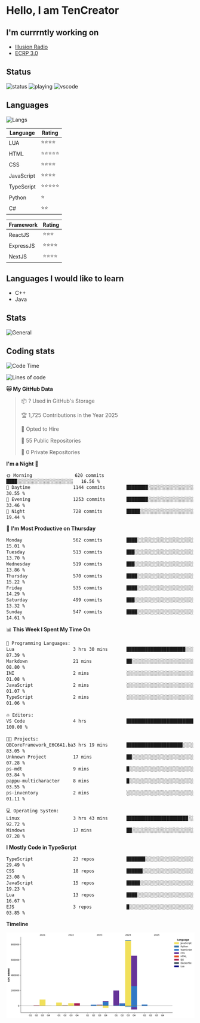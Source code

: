 # Hello, I am TenCreator

## I'm currrntly working on
- [Illusion Radio](https://illusionradio.co.uk/)
- [ECRP 3.0](http://github.com/Emerald-Coast-Roleplay/)

## Status
![status](https://api.statusbadges.me/badge/status/518334475038359555?simple=true&style=for-the-badge)
![playing](https://api.statusbadges.me/badge/playing/518334475038359555?style=for-the-badge)
![vscode](https://api.statusbadges.me/badge/vscode/518334475038359555?style=for-the-badge)

## Languages
![Langs](https://github-readme-stats.vercel.app/api/top-langs/?username=tencreator&layout=compact&theme=radical)


|Language|Rating|
|--------|------|
|LUA|⭐️⭐️⭐️⭐️|
|HTML|⭐️⭐️⭐️⭐️⭐️|
|CSS|⭐️⭐️⭐️⭐️|
|JavaScript|⭐️⭐️⭐️⭐️|
|TypeScript|⭐️⭐️⭐️⭐️⭐️|
|Python|⭐️|
|C#|⭐️⭐️ |

|Framework|Rating|
|--------|------|
|ReactJS|⭐️⭐️⭐|
|ExpressJS|⭐️⭐️⭐️⭐️|
|NextJS|⭐️⭐️⭐⭐️|

## Languages I would like to learn
- C++
- Java

## Stats
![General](https://github-readme-stats.vercel.app/api?username=tencreator&show_icons=true&theme=radical)

## Coding stats

<!--START_SECTION:waka-->
![Code Time](http://img.shields.io/badge/Code%20Time-512%20hrs%2027%20mins-blue)

![Lines of code](https://img.shields.io/badge/From%20Hello%20World%20I%27ve%20Written-2.0%20million%20lines%20of%20code-blue)

**🐱 My GitHub Data** 

> 📦 ? Used in GitHub's Storage 
 > 
> 🏆 1,725 Contributions in the Year 2025
 > 
> 💼 Opted to Hire
 > 
> 📜 55 Public Repositories 
 > 
> 🔑 0 Private Repositories 
 > 
**I'm a Night 🦉** 

```text
🌞 Morning                620 commits         ████░░░░░░░░░░░░░░░░░░░░░   16.56 % 
🌆 Daytime                1144 commits        ████████░░░░░░░░░░░░░░░░░   30.55 % 
🌃 Evening                1253 commits        ████████░░░░░░░░░░░░░░░░░   33.46 % 
🌙 Night                  728 commits         █████░░░░░░░░░░░░░░░░░░░░   19.44 % 
```
📅 **I'm Most Productive on Thursday** 

```text
Monday                   562 commits         ████░░░░░░░░░░░░░░░░░░░░░   15.01 % 
Tuesday                  513 commits         ███░░░░░░░░░░░░░░░░░░░░░░   13.70 % 
Wednesday                519 commits         ███░░░░░░░░░░░░░░░░░░░░░░   13.86 % 
Thursday                 570 commits         ████░░░░░░░░░░░░░░░░░░░░░   15.22 % 
Friday                   535 commits         ████░░░░░░░░░░░░░░░░░░░░░   14.29 % 
Saturday                 499 commits         ███░░░░░░░░░░░░░░░░░░░░░░   13.32 % 
Sunday                   547 commits         ████░░░░░░░░░░░░░░░░░░░░░   14.61 % 
```


📊 **This Week I Spent My Time On** 

```text
💬 Programming Languages: 
Lua                      3 hrs 30 mins       ██████████████████████░░░   87.39 % 
Markdown                 21 mins             ██░░░░░░░░░░░░░░░░░░░░░░░   08.80 % 
INI                      2 mins              ░░░░░░░░░░░░░░░░░░░░░░░░░   01.08 % 
JavaScript               2 mins              ░░░░░░░░░░░░░░░░░░░░░░░░░   01.07 % 
TypeScript               2 mins              ░░░░░░░░░░░░░░░░░░░░░░░░░   01.06 % 

🔥 Editors: 
VS Code                  4 hrs               █████████████████████████   100.00 % 

🐱‍💻 Projects: 
QBCoreFramework_E6C6A1.ba3 hrs 19 mins       █████████████████████░░░░   83.05 % 
Unknown Project          17 mins             ██░░░░░░░░░░░░░░░░░░░░░░░   07.28 % 
ps-mdt                   9 mins              █░░░░░░░░░░░░░░░░░░░░░░░░   03.84 % 
pappu-multicharacter     8 mins              █░░░░░░░░░░░░░░░░░░░░░░░░   03.55 % 
ps-inventory             2 mins              ░░░░░░░░░░░░░░░░░░░░░░░░░   01.11 % 

💻 Operating System: 
Linux                    3 hrs 43 mins       ███████████████████████░░   92.72 % 
Windows                  17 mins             ██░░░░░░░░░░░░░░░░░░░░░░░   07.28 % 
```

**I Mostly Code in TypeScript** 

```text
TypeScript               23 repos            ███████░░░░░░░░░░░░░░░░░░   29.49 % 
CSS                      18 repos            ██████░░░░░░░░░░░░░░░░░░░   23.08 % 
JavaScript               15 repos            █████░░░░░░░░░░░░░░░░░░░░   19.23 % 
Lua                      13 repos            ████░░░░░░░░░░░░░░░░░░░░░   16.67 % 
EJS                      3 repos             █░░░░░░░░░░░░░░░░░░░░░░░░   03.85 % 
```



**Timeline**

![Lines of Code chart](https://raw.githubusercontent.com/tencreator/tencreator/main/assets/bar_graph.png)


<!--END_SECTION:waka-->
